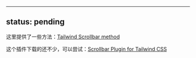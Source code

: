 -----
status: pending
-----

这里提供了一些方法：[Tailwind Scrollbar method](https://tw-elements.com/docs/standard/methods/scrollbar/)


这个插件下载的还不少，可以尝试：[Scrollbar Plugin for Tailwind CSS](https://www.npmjs.com/package/tailwind-scrollbar)


